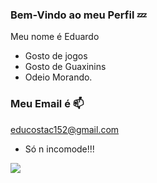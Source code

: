 ### Bem-Vindo ao meu Perfil 💤

Meu nome é Eduardo

- Gosto de jogos
- Gosto de Guaxinins 
- Odeio Morando.

### Meu Email é 📫

educostac152@gmail.com

- Só n incomode!!!

![](https://media.tenor.com/W1IGDx7Qo2cAAAAM/racoon-raccoon.gif)
